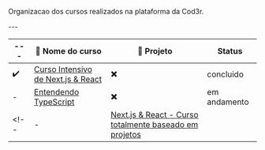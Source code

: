 <p>Organizacao dos cursos realizados na plataforma da Cod3r.</p>
---

| --- | :file_folder: Nome do curso | :link: Projeto | Status |
| --- | --- | --- | --- |
| :heavy_check_mark: | [Curso Intensivo de Next.js & React](./intensivo-Nextjs-React/projeto-final/) | :heavy_multiplication_x: | concluido |
| - | [Entendendo TypeScript](./Entendendo-TypeScript/) | :heavy_multiplication_x: | em andamento |
<!-- | - | [Next.js & React - Curso totalmente baseado em projetos](./Nextjs-React-baseado-em-projetos) |  | em andamento | -->

<!-- 
:heavy_multiplication_x:
 -->